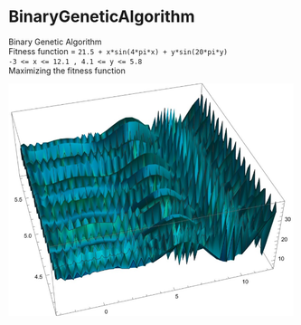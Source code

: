 # BinaryGeneticAlgorithm
Binary Genetic Algorithm
<br />Fitness function = `21.5 + x*sin(4*pi*x) + y*sin(20*pi*y)`
<br/> `-3 <= x <= 12.1 , 4.1 <= y <= 5.8`
<br/> Maximizing the fitness function

![alt text](https://github.com/Mohammad-Hakemi22/BinaryGeneticAlgorithm/blob/master/func.jpeg?raw=true)
